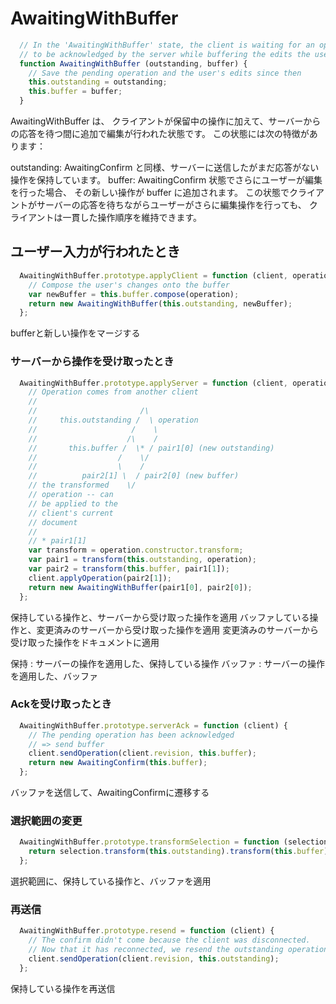 # AwaitingWithBuffer

```javascript
  // In the 'AwaitingWithBuffer' state, the client is waiting for an operation
  // to be acknowledged by the server while buffering the edits the user makes
  function AwaitingWithBuffer (outstanding, buffer) {
    // Save the pending operation and the user's edits since then
    this.outstanding = outstanding;
    this.buffer = buffer;
  }
```

AwaitingWithBuffer は、
クライアントが保留中の操作に加えて、サーバーからの応答を待つ間に追加で編集が行われた状態です。
この状態には次の特徴があります：

outstanding: AwaitingConfirm と同様、サーバーに送信したがまだ応答がない操作を保持しています。
buffer: AwaitingConfirm 状態でさらにユーザーが編集を行った場合、
その新しい操作が buffer に追加されます。
この状態でクライアントがサーバーの応答を待ちながらユーザーがさらに編集操作を行っても、
クライアントは一貫した操作順序を維持できます。


## ユーザー入力が行われたとき
```javascript
  AwaitingWithBuffer.prototype.applyClient = function (client, operation) {
    // Compose the user's changes onto the buffer
    var newBuffer = this.buffer.compose(operation);
    return new AwaitingWithBuffer(this.outstanding, newBuffer);
  };
```
bufferと新しい操作をマージする

### サーバーから操作を受け取ったとき
```javascript
  AwaitingWithBuffer.prototype.applyServer = function (client, operation) {
    // Operation comes from another client
    //
    //                       /\
    //     this.outstanding /  \ operation
    //                     /    \
    //                    /\    /
    //       this.buffer /  \* / pair1[0] (new outstanding)
    //                  /    \/
    //                  \    /
    //          pair2[1] \  / pair2[0] (new buffer)
    // the transformed    \/
    // operation -- can
    // be applied to the
    // client's current
    // document
    //
    // * pair1[1]
    var transform = operation.constructor.transform;
    var pair1 = transform(this.outstanding, operation);
    var pair2 = transform(this.buffer, pair1[1]);
    client.applyOperation(pair2[1]);
    return new AwaitingWithBuffer(pair1[0], pair2[0]);
  };
```

保持している操作と、サーバーから受け取った操作を適用
バッファしている操作と、変更済みのサーバーから受け取った操作を適用
変更済みのサーバーから受け取った操作をドキュメントに適用

保持 : サーバーの操作を適用した、保持している操作
バッファ : サーバーの操作を適用した、バッファ

### Ackを受け取ったとき

```javascript
  AwaitingWithBuffer.prototype.serverAck = function (client) {
    // The pending operation has been acknowledged
    // => send buffer
    client.sendOperation(client.revision, this.buffer);
    return new AwaitingConfirm(this.buffer);
  };
```

バッファを送信して、AwaitingConfirmに遷移する

### 選択範囲の変更
```javascript
  AwaitingWithBuffer.prototype.transformSelection = function (selection) {
    return selection.transform(this.outstanding).transform(this.buffer);
  };
```

選択範囲に、保持している操作と、バッファを適用

### 再送信
```javascript
  AwaitingWithBuffer.prototype.resend = function (client) {
    // The confirm didn't come because the client was disconnected.
    // Now that it has reconnected, we resend the outstanding operation.
    client.sendOperation(client.revision, this.outstanding);
  };
```
保持している操作を再送信

